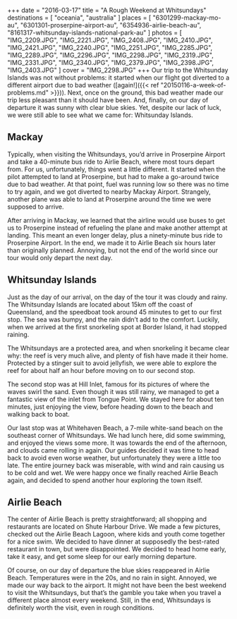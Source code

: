 +++
date    = "2016-03-17"
title   = "A Rough Weekend at Whitsundays"
destinations = [ "oceania", "australia" ]
places  = [
  "6301299-mackay-mo-au", "6301301-proserpine-airport-au",
  "6354936-airlie-beach-au", "8161317-whitsunday-islands-national-park-au"
]
photos  = [
  "IMG_2209.JPG", "IMG_2221.JPG", "IMG_2408.JPG", "IMG_2410.JPG", "IMG_2421.JPG",
  "IMG_2240.JPG", "IMG_2251.JPG", "IMG_2285.JPG", "IMG_2289.JPG", "IMG_2296.JPG",
  "IMG_2298.JPG", "IMG_2319.JPG", "IMG_2331.JPG", "IMG_2340.JPG", "IMG_2379.JPG",
  "IMG_2398.JPG", "IMG_2403.JPG"
]
cover = "IMG_2298.JPG"
+++
Our trip to the Whitsunday Islands was not without problems: it started when our flight got diverted to a different airport due to bad weather ([again!]({{< ref "20150116-a-week-of-problems.md" >}})). Next, once on the ground, this bad weather made our trip less pleasant than it should have been. And, finally, on our day of departure it was sunny with clear blue skies. Yet, despite our lack of luck, we were still able to see what we came for: Whitsunday Islands.
<!--more-->

## Mackay
Typically, when visiting the Whitsundays, you’d arrive in Proserpine Airport and take a 40-minute bus ride to Airlie Beach, where most tours depart from. For us, unfortunately, things went a little different. It started when the pilot attempted to land at Proserpine, but had to make a go-around twice due to bad weather. At that point, fuel was running low so there was no time to try again, and we got diverted to nearby Mackay Airport. Strangely, another plane was able to land at Proserpine around the time we were supposed to arrive.

After arriving in Mackay, we learned that the airline would use buses to get us to Proserpine instead of refueling the plane and make another attempt at landing. This meant an even longer delay, plus a ninety-minute bus ride to Proserpine Airport. In the end, we made it to Airlie Beach six hours later than originally planned. Annoying, but not the end of the world since our tour would only depart the next day.

## Whitsunday Islands
Just as the day of our arrival, on the day of the tour it was cloudy and rainy. The Whitsunday Islands are located about 15km off the coast of Queensland, and the speedboat took around 45 minutes to get to our first stop. The sea was bumpy, and the rain didn’t add to the comfort. Luckily, when we arrived at the first snorkeling spot at Border Island, it had stopped raining.

The Whitsundays are a protected area, and when snorkeling it became clear why: the reef is very much alive, and plenty of fish have made it their home. Protected by a stinger suit to avoid jellyfish, we were able to explore the reef for about half an hour before moving on to our second stop.

The second stop was at Hill Inlet, famous for its pictures of where the waves swirl the sand. Even though it was still rainy, we managed to get a fantastic view of the inlet from Tongue Point. We stayed here for about ten minutes, just enjoying the view, before heading down to the beach and walking back to boat.

Our last stop was at Whitehaven Beach, a 7-mile white-sand beach on the southeast corner of Whitsundays. We had lunch here, did some swimming, and enjoyed the views some more. It was towards the end of the afternoon, and clouds came rolling in again. Our guides decided it was time to head back to avoid even worse weather, but unfortunately they were a little too late. The entire journey back was miserable, with wind and rain causing us to be cold and wet. We were happy once we finally reached Airlie Beach again, and decided to spend another hour exploring the town itself.

## Airlie Beach
The center of Airlie Beach is pretty straightforward; all shopping and restaurants are located on Shute Harbour Drive. We made a few pictures, checked out the Airlie Beach Lagoon, where kids and youth come together for a nice swim. We decided to have dinner at supposedly the best-rated restaurant in town, but were disappointed. We decided to head home early, take it easy, and get some sleep for our early morning departure.

Of course, on our day of departure the blue skies reappeared in Airlie Beach. Temperatures were in the 20s, and no rain in sight. Annoyed, we made our way back to the airport. It might not have been the best weekend to visit the Whitsundays, but that’s the gamble you take when you travel a different place almost every weekend. Still, in the end, Whitsundays is definitely worth the visit, even in rough conditions.